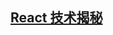 ## [React 技术揭秘](https://react.iamkasong.com/preparation/newConstructure.html#react16%E6%9E%B6%E6%9E%84)